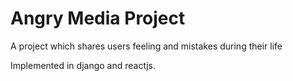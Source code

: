 # Angry Media Project

A project which shares users feeling and mistakes during their life

Implemented in django and reactjs.

